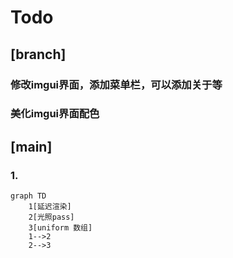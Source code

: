 ﻿# Todo
## [branch]
### 修改imgui界面，添加菜单栏，可以添加关于等
### 美化imgui界面配色

## [main]
### 1.
```mermaid
graph TD
    1[延迟渲染]
    2[光照pass]
    3[uniform 数组]
    1-->2
    2-->3
```